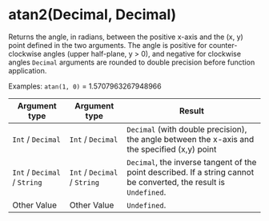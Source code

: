 # atan2\(Decimal, Decimal\)<a name="math-atan2"></a>

Returns the angle, in radians, between the positive x\-axis and the \(x, y\) point defined in the two arguments\. The angle is positive for counter\-clockwise angles \(upper half\-plane, y > 0\), and negative for clockwise angles  `Decimal` arguments are rounded to double precision before function application\.

Examples: `atan(1, 0)` = 1\.5707963267948966


| Argument type | Argument type | Result | 
| --- | --- | --- | 
|  `Int` / `Decimal`  |  `Int` / `Decimal`  |  `Decimal` \(with double precision\), the angle between the x\-axis and the specified \(x,y\) point  | 
|  `Int` / `Decimal` / `String`  |  `Int` / `Decimal` / `String`  |  `Decimal`, the inverse tangent of the point described\. If a string cannot be converted, the result is `Undefined`\.  | 
|  Other Value  |  Other Value  |  `Undefined`\.  | 